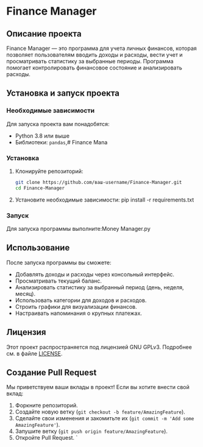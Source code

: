 # Finance Manager

## Описание проекта
Finance Manager — это программа для учета личных финансов, которая позволяет пользователям вводить доходы и расходы, вести учет и просматривать статистику за выбранные периоды. Программа помогает контролировать финансовое состояние и анализировать расходы.

## Установка и запуск проекта

### Необходимые зависимости
Для запуска проекта вам понадобятся:
- Python 3.8 или выше
- Библиотеки: `pandas`,# Finance Mana
### Установка
1. Клонируйте репозиторий:
   ```bash
   git clone https://github.com/ваш-username/Finance-Manager.git
   cd Finance-Manager
   
2. Установите необходимые зависимости:
     pip install -r requirements.txt
   
### Запуск
Для запуска программы выполните:Money Manager.py

## Использование
После запуска программы вы сможете:
- Добавлять доходы и расходы через консольный интерфейс.
- Просматривать текущий баланс.
- Анализировать статистику за выбранный период (день, неделя, месяц).
- Использовать категории для доходов и расходов.
- Строить графики для визуализации финансов.
- Настраивать напоминания о крупных платежах.

## Лицензия
Этот проект распространяется под лицензией GNU GPLv3. Подробнее см. в файле [LICENSE](LICENSE).

## Создание Pull Request
Мы приветствуем ваши вклады в проект! Если вы хотите внести свой вклад:
1. Форкните репозиторий.
2. Создайте новую ветку (`git checkout -b feature/AmazingFeature`).
3. Сделайте свои изменения и закомитьте их (`git commit -m 'Add some AmazingFeature'`).
4. Запушите ветку (`git push origin feature/AmazingFeature`).
5. Откройте Pull Request.
`